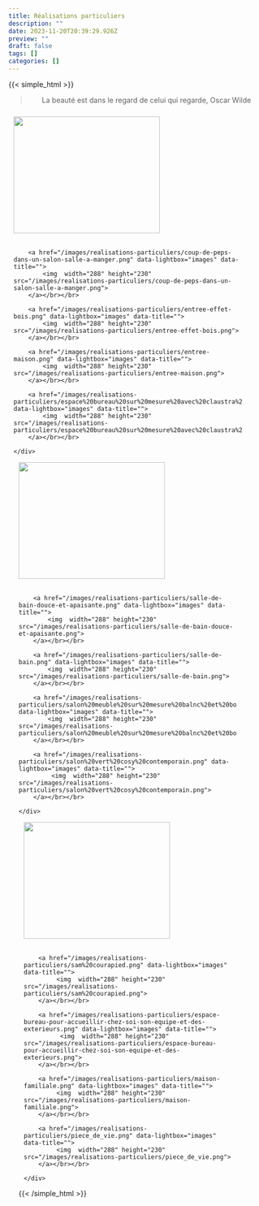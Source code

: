 ```yaml
---
title: Réalisations particuliers
description: ""
date: 2023-11-20T20:39:29.926Z
preview: ""
draft: false
tags: []
categories: []
---
```



{{< simple_html >}}

<blockquote>
<p style="text-align: center;">La beauté est dans le regard de celui qui regarde, Oscar Wilde</p>
</blockquote>

<div style="display: flex; flex-wrap: wrap;">
  <div style="flex: 1; margin: 10px; max-width: 450px;">
    <div>
        <a href="/images/realisations-particuliers/Grande-piece-a-vivre-dans-un-loft.png" data-lightbox="images" data-title="">
            <img src="/images/realisations-particuliers/Grande-piece-a-vivre-dans-un-loft.png" alt="" width="288" height="230">
        </a></br></br>
        
        <a href="/images/realisations-particuliers/coup-de-peps-dans-un-salon-salle-a-manger.png" data-lightbox="images" data-title="">
            <img  width="288" height="230" src="/images/realisations-particuliers/coup-de-peps-dans-un-salon-salle-a-manger.png">
        </a></br></br>

        <a href="/images/realisations-particuliers/entree-effet-bois.png" data-lightbox="images" data-title="">
            <img  width="288" height="230" src="/images/realisations-particuliers/entree-effet-bois.png">
        </a></br></br>

        <a href="/images/realisations-particuliers/entree-maison.png" data-lightbox="images" data-title="">
            <img  width="288" height="230" src="/images/realisations-particuliers/entree-maison.png">
        </a></br></br>

        <a href="/images/realisations-particuliers/espace%20bureau%20sur%20mesure%20avec%20claustra%20bois.png" data-lightbox="images" data-title="">
            <img  width="288" height="230" src="/images/realisations-particuliers/espace%20bureau%20sur%20mesure%20avec%20claustra%20bois.png">
        </a></br></br>

    </div>
  </div>
  <div style="flex: 1; margin: 10px; max-width: 450px;">
    <div>
        <a href="/images/realisations-particuliers/Une-cuisine-contemporaine-fonctionnelle-et-lumineuse.png" data-lightbox="images" data-title="">
            <img  width="288" height="230" src="/images/realisations-particuliers/Une-cuisine-contemporaine-fonctionnelle-et-lumineuse.png">
        </a></br></br>

        <a href="/images/realisations-particuliers/salle-de-bain-douce-et-apaisante.png" data-lightbox="images" data-title="">
            <img  width="288" height="230" src="/images/realisations-particuliers/salle-de-bain-douce-et-apaisante.png">
        </a></br></br>

        <a href="/images/realisations-particuliers/salle-de-bain.png" data-lightbox="images" data-title="">
            <img  width="288" height="230" src="/images/realisations-particuliers/salle-de-bain.png">
        </a></br></br>

        <a href="/images/realisations-particuliers/salon%20meuble%20sur%20mesure%20balnc%20et%20bois.png" data-lightbox="images" data-title="">
            <img  width="288" height="230" src="/images/realisations-particuliers/salon%20meuble%20sur%20mesure%20balnc%20et%20bois.png">
        </a></br></br>

        <a href="/images/realisations-particuliers/salon%20vert%20cosy%20contemporain.png" data-lightbox="images" data-title="">
             <img  width="288" height="230" src="/images/realisations-particuliers/salon%20vert%20cosy%20contemporain.png">
        </a></br></br>
       
    </div>
  </div>
   <div style="flex: 1; margin: 10px; max-width: 450px;">
    <div>
         <a href="/images/realisations-particuliers/Une-salle-de-bain-a-lesprit-industriel.png" data-lightbox="images" data-title="">
             <img  width="288" height="230" src="/images/realisations-particuliers/Une-salle-de-bain-a-lesprit-industriel.png">
        </a></br></br>

        <a href="/images/realisations-particuliers/sam%20courapied.png" data-lightbox="images" data-title="">
             <img  width="288" height="230" src="/images/realisations-particuliers/sam%20courapied.png">
        </a></br></br>

        <a href="/images/realisations-particuliers/espace-bureau-pour-accueillir-chez-soi-son-equipe-et-des-exterieurs.png" data-lightbox="images" data-title="">
              <img  width="288" height="230" src="/images/realisations-particuliers/espace-bureau-pour-accueillir-chez-soi-son-equipe-et-des-exterieurs.png">
        </a></br></br>

        <a href="/images/realisations-particuliers/maison-familiale.png" data-lightbox="images" data-title="">
             <img  width="288" height="230" src="/images/realisations-particuliers/maison-familiale.png">
        </a></br></br>

        <a href="/images/realisations-particuliers/piece_de_vie.png" data-lightbox="images" data-title="">
             <img  width="288" height="230" src="/images/realisations-particuliers/piece_de_vie.png">
        </a></br></br>
        
    </div>
  </div>
</div>

{{< /simple_html >}}